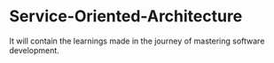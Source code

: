 # Service-Oriented-Architecture
It will contain the learnings made in the journey of mastering software development.
